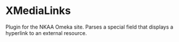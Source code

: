 # XMediaLinks
Plugin for the NKAA Omeka site.  Parses a special field that displays a hyperlink to an external resource.

